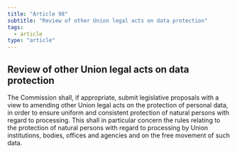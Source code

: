 ```yaml
---
title: "Article 98"
subtitle: "Review of other Union legal acts on data protection"
tags:
  - article
type: "article"
---
```

## Review of other Union legal acts on data protection

The Commission shall, if appropriate, submit legislative proposals with a view to amending other Union legal acts on the protection of personal data, in order to ensure uniform and consistent protection of natural persons with regard to processing. This shall in particular concern the rules relating to the protection of natural persons with regard to processing by Union institutions, bodies, offices and agencies and on the free movement of such data.
